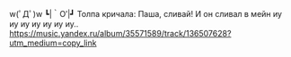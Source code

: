 w(ﾟДﾟ)w
┗|｀O′|┛
Толпа кричала: Паша, сливай!
И он сливал в мейн
иу иу иу иу иу иу иу..
https://music.yandex.ru/album/35571589/track/136507628?utm_medium=copy_link